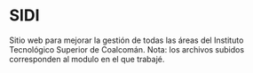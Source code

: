 # SIDI
 Sitio web para mejorar la gestión de todas las áreas del Instituto Tecnológico Superior de Coalcomán. Nota: los archivos subidos corresponden al modulo en el que trabajé.
